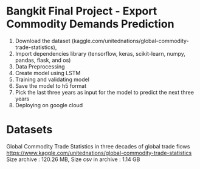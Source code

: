# Bangkit Final Project - Export Commodity Demands Prediction

1. Download the dataset (kaggle.com/unitednations/global-commodity-trade-statistics), 
2. Import dependencies library (tensorflow, keras, scikit-learn, numpy, pandas, flask, and os)
3. Data Preprocessing
4. Create model using LSTM
5. Training and validating model
6. Save the model to h5 format
7. Pick the last three years as input for the model to predict the next three years
8. Deploying on google cloud


# Datasets 
Global Commodity Trade Statistics in three decades of global trade flows https://www.kaggle.com/unitednations/global-commodity-trade-statistics
Size archive : 120.26 MB, Size csv in archive : 1.14 GB


